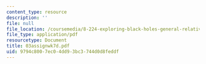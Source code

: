 ```yaml
---
content_type: resource
description: ''
file: null
file_location: /coursemedia/8-224-exploring-black-holes-general-relativity-astrophysics-spring-2003/9794c8007ec04dd93bc3744d0d8feddf_03assignwk7d.pdf
file_type: application/pdf
resourcetype: Document
title: 03assignwk7d.pdf
uid: 9794c800-7ec0-4dd9-3bc3-744d0d8feddf
---
```

